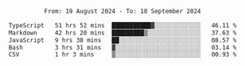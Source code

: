 <div align="center">
<p style="text-align: center;">
<!--START_SECTION:waka-->

```txt
From: 19 August 2024 - To: 18 September 2024

TypeScript   51 hrs 52 mins  ███████████▓░░░░░░░░░░░░░   46.11 %
Markdown     42 hrs 20 mins  █████████▒░░░░░░░░░░░░░░░   37.63 %
JavaScript   9 hrs 38 mins   ██░░░░░░░░░░░░░░░░░░░░░░░   08.57 %
Bash         3 hrs 31 mins   ▓░░░░░░░░░░░░░░░░░░░░░░░░   03.14 %
CSV          1 hr 3 mins     ▒░░░░░░░░░░░░░░░░░░░░░░░░   00.93 %
```

<!--END_SECTION:waka-->
</p>
</div>
